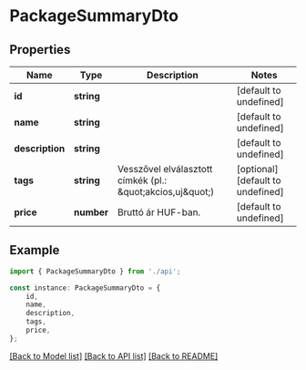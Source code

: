 # PackageSummaryDto


## Properties

Name | Type | Description | Notes
------------ | ------------- | ------------- | -------------
**id** | **string** |  | [default to undefined]
**name** | **string** |  | [default to undefined]
**description** | **string** |  | [default to undefined]
**tags** | **string** | Vesszővel elválasztott címkék (pl.: \&quot;akcios,uj\&quot;) | [optional] [default to undefined]
**price** | **number** | Bruttó ár HUF-ban. | [default to undefined]

## Example

```typescript
import { PackageSummaryDto } from './api';

const instance: PackageSummaryDto = {
    id,
    name,
    description,
    tags,
    price,
};
```

[[Back to Model list]](../README.md#documentation-for-models) [[Back to API list]](../README.md#documentation-for-api-endpoints) [[Back to README]](../README.md)
